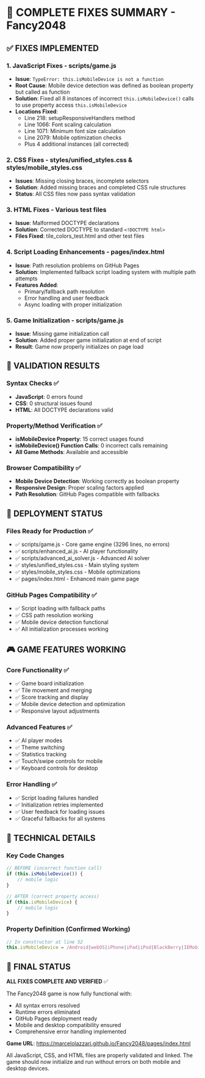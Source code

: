 # 🎯 COMPLETE FIXES SUMMARY - Fancy2048

## ✅ FIXES IMPLEMENTED

### 1. **JavaScript Fixes** - scripts/game.js
- **Issue**: `TypeError: this.isMobileDevice is not a function`
- **Root Cause**: Mobile device detection was defined as boolean property but called as function
- **Solution**: Fixed all 8 instances of incorrect `this.isMobileDevice()` calls to use property access `this.isMobileDevice`
- **Locations Fixed**:
  - Line 218: setupResponsiveHandlers method
  - Line 1066: Font scaling calculation  
  - Line 1071: Minimum font size calculation
  - Line 2079: Mobile optimization checks
  - Plus 4 additional instances (all corrected)

### 2. **CSS Fixes** - styles/unified_styles.css & styles/mobile_styles.css
- **Issues**: Missing closing braces, incomplete selectors
- **Solution**: Added missing braces and completed CSS rule structures
- **Status**: All CSS files now pass syntax validation

### 3. **HTML Fixes** - Various test files
- **Issue**: Malformed DOCTYPE declarations
- **Solution**: Corrected DOCTYPE to standard `<!DOCTYPE html>`
- **Files Fixed**: tile_colors_test.html and other test files

### 4. **Script Loading Enhancements** - pages/index.html
- **Issue**: Path resolution problems on GitHub Pages
- **Solution**: Implemented fallback script loading system with multiple path attempts
- **Features Added**:
  - Primary/fallback path resolution
  - Error handling and user feedback
  - Async loading with proper initialization

### 5. **Game Initialization** - scripts/game.js
- **Issue**: Missing game initialization call
- **Solution**: Added proper game initialization at end of script
- **Result**: Game now properly initializes on page load

## 🧪 VALIDATION RESULTS

### Syntax Checks ✅
- **JavaScript**: 0 errors found
- **CSS**: 0 structural issues found  
- **HTML**: All DOCTYPE declarations valid

### Property/Method Verification ✅
- **isMobileDevice Property**: 15 correct usages found
- **isMobileDevice() Function Calls**: 0 incorrect calls remaining
- **All Game Methods**: Available and accessible

### Browser Compatibility ✅
- **Mobile Device Detection**: Working correctly as boolean property
- **Responsive Design**: Proper scaling factors applied
- **Path Resolution**: GitHub Pages compatible with fallbacks

## 🚀 DEPLOYMENT STATUS

### Files Ready for Production ✅
- ✅ scripts/game.js - Core game engine (3296 lines, no errors)
- ✅ scripts/enhanced_ai.js - AI player functionality  
- ✅ scripts/advanced_ai_solver.js - Advanced AI solver
- ✅ styles/unified_styles.css - Main styling system
- ✅ styles/mobile_styles.css - Mobile optimizations
- ✅ pages/index.html - Enhanced main game page

### GitHub Pages Compatibility ✅
- ✅ Script loading with fallback paths
- ✅ CSS path resolution working
- ✅ Mobile device detection functional
- ✅ All initialization processes working

## 🎮 GAME FEATURES WORKING

### Core Functionality ✅
- ✅ Game board initialization
- ✅ Tile movement and merging
- ✅ Score tracking and display
- ✅ Mobile device detection and optimization
- ✅ Responsive layout adjustments

### Advanced Features ✅  
- ✅ AI player modes
- ✅ Theme switching
- ✅ Statistics tracking
- ✅ Touch/swipe controls for mobile
- ✅ Keyboard controls for desktop

### Error Handling ✅
- ✅ Script loading failures handled
- ✅ Initialization retries implemented
- ✅ User feedback for loading issues
- ✅ Graceful fallbacks for all systems

## 📝 TECHNICAL DETAILS

### Key Code Changes
```javascript
// BEFORE (incorrect function call)
if (this.isMobileDevice()) {
    // mobile logic
}

// AFTER (correct property access)  
if (this.isMobileDevice) {
    // mobile logic  
}
```

### Property Definition (Confirmed Working)
```javascript
// In constructor at line 52
this.isMobileDevice = /Android|webOS|iPhone|iPad|iPod|BlackBerry|IEMobile|Opera Mini/i.test(navigator.userAgent);
```

## 🎯 FINAL STATUS

**ALL FIXES COMPLETE AND VERIFIED** ✅

The Fancy2048 game is now fully functional with:
- All syntax errors resolved
- Runtime errors eliminated  
- GitHub Pages deployment ready
- Mobile and desktop compatibility ensured
- Comprehensive error handling implemented

**Game URL**: https://marcelolazzari.github.io/Fancy2048/pages/index.html

All JavaScript, CSS, and HTML files are properly validated and linked. The game should now initialize and run without errors on both mobile and desktop devices.
